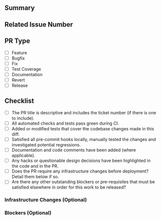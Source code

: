 ## Summary

<!-- If the code is a "work in progress" then also mark the PR title as `WIP`. -->
<!-- Please give a description of the changes contained in the diff. -->
<!-- More complex diffs should contain more detailed descriptions so the reviewers can understand what is going on. -->

## Related Issue Number

<!-- Please use "fixes/closes/resolves #123" style references so linked issues are closed when this PR is merged. -->

## PR Type

- [ ] Feature
- [ ] Bugfix
- [ ] Fix
- [ ] Test Coverage
- [ ] Documentation
- [ ] Revert
- [ ] Release

## Checklist

<!-- Try not to request a review from anyone else if your build is not passing green, unless you have a particular reason, there are blockers, or it's a WIP PR. A red pipeline is a review in itself. -->
<!-- It's always preferable that test coverage should not visibly **decrease** for any pull request. If there is no test coverage explain why not in the summary. eg. "Documentation only". -->
<!-- You can cross-out any irrelevant checkboxes with the markdown ~strikethrough syntax~. -->

- [ ] The PR title is descriptive and includes the ticket number (if there is one to include).
- [ ] All automated checks and tests pass green during CI.
- [ ] Added or modified tests that cover the codebase changes made in this diff.
- [ ] Satisfied all pre-commit hooks locally, manually tested the changes and investigated potential regressions.
- [ ] Documentation and code comments have been added (where applicable).
- [ ] Any hacks or questionable design decisions have been highlighted in the code and in the PR.
- [ ] Does the PR require any infrastructure changes before deployment? Detail them below if so.
- [ ] Are there any other outstanding blockers or pre-requisites that must be satisfied elsewhere in order for this work to be released?

### Infrastructure Changes (Optional)

<!-- Please give a short summary of the necessary infrastructure. Link to any relevant tickets. -->

### Blockers (Optional)

<!-- Please give a short summary of any blockers for this ticket. -->
